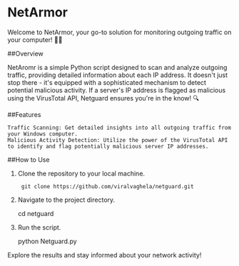 # NetArmor
Welcome to NetArmor, your go-to solution for monitoring outgoing traffic on your computer! 🕵️‍♂️

##Overview

NetAromr is a simple Python script designed to scan and analyze outgoing traffic, providing detailed information about each IP address. It doesn't just stop there - it's equipped with a sophisticated mechanism to detect potential malicious activity. If a server's IP address is flagged as malicious using the VirusTotal API, Netguard ensures you're in the know! 🔍

##Features

    Traffic Scanning: Get detailed insights into all outgoing traffic from your Windows computer.
    Malicious Activity Detection: Utilize the power of the VirusTotal API to identify and flag potentially malicious server IP addresses.


##How to Use

1. Clone the repository to your local machine.

        git clone https://github.com/viralvaghela/netguard.git

2. Navigate to the project directory.

      cd netguard

3. Run the script.

      python Netguard.py

Explore the results and stay informed about your network activity!
